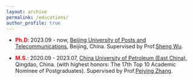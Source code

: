 ```yaml
---
layout: archive
permalink: /educations/
author_profile: true
---
```


*  **<font color=red>Ph.D</font>**: 2023.09 - now, [Beijing University of Posts and Telecommunications](https://www.bupt.edu.cn/), Beijing, China. Supervised by Prof.[Sheng Wu](https://teacher.bupt.edu.cn/wusheng/zh_CN/index.htm).

*  **<font color=red>M.S.</font>**: 2020.09 - 2023.07, [China University of Petroleum (East China)](https://upc.edu.cn/), Qingdao, China. (with highest honors: The 17th Top 10 Academic Nominee of Postgraduates). Supervised by Prof.[Peiying Zhang](https://computer.upc.edu.cn/_s104/_t1903/2023/0721/c20895a408836/page.psp).
